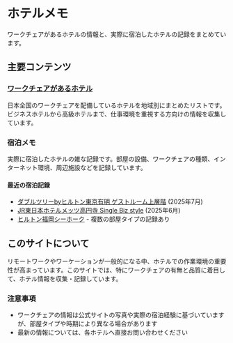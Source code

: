 # ホテルメモ

ワークチェアがあるホテルの情報と、実際に宿泊したホテルの記録をまとめています。

## 主要コンテンツ

### [ワークチェアがあるホテル](ワークチェアがあるホテル/index.md)
日本全国のワークチェアを配備しているホテルを地域別にまとめたリストです。ビジネスホテルから高級ホテルまで、仕事環境を重視する方向けの情報を収集しています。

### 宿泊メモ
実際に宿泊したホテルの雑な記録です。部屋の設備、ワークチェアの種類、インターネット環境、周辺施設などを記録しています。

#### 最近の宿泊記録
- [ダブルツリーbyヒルトン東京有明 ゲストルーム上層階](宿泊メモ/ヒルトン/ダブルツリーbyヒルトン東京有明/ゲストルーム上層階.md) (2025年7月)
- [JR東日本ホテルメッツ高円寺 Single Biz style](宿泊メモ/JR東日本ホテルメッツ/高円寺/Single_Biz_style.md) (2025年6月)
- [ヒルトン福岡シーホーク](宿泊メモ/ヒルトン/ヒルトン福岡シーホーク/) - 複数の部屋タイプの記録あり

## このサイトについて

リモートワークやワーケーションが一般的になる中、ホテルでの作業環境の重要性が高まっています。このサイトでは、特にワークチェアの有無と品質に着目して、ホテル情報を収集・記録しています。

### 注意事項
- ワークチェアの情報は公式サイトの写真や実際の宿泊経験に基づいていますが、部屋タイプや時期により異なる場合があります
- 最新の情報については、各ホテルへ直接お問い合わせください